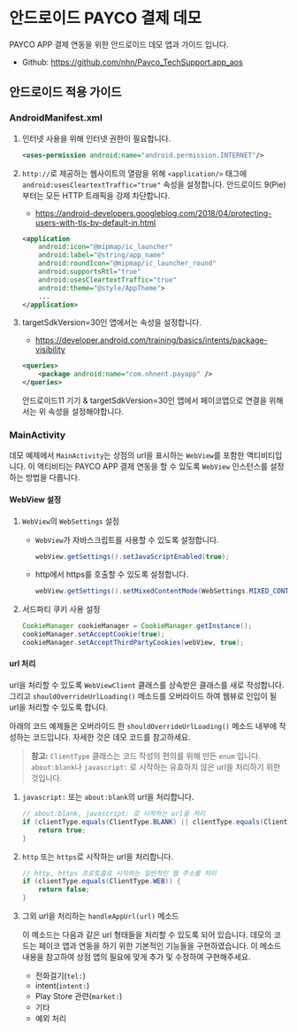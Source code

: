 # 안드로이드 PAYCO 결제 데모

PAYCO APP 결제 연동을 위한 안드로이드 데모 앱과 가이드 입니다.
* Github: https://github.com/nhn/Payco_TechSupport.app_aos

## 안드로이드 적용 가이드

### AndroidManifest.xml

1. 인터넷 사용을 위해 인터넷 권한이 필요합니다. 

    ```xml
    <uses-permission android:name="android.permission.INTERNET"/>
    ```

2. `http://`로 제공하는 웹사이트의 열람을 위해 `<application/>` 태그에 `android:usesCleartextTraffic="true"` 속성을 설정합니다.
    안드로이드 9(Pie)부터는 모든 HTTP 트래픽을 강제 차단합니다.
    
    * https://android-developers.googleblog.com/2018/04/protecting-users-with-tls-by-default-in.html

    ```xml
    <application
        android:icon="@mipmap/ic_launcher"
        android:label="@string/app_name"
        android:roundIcon="@mipmap/ic_launcher_round"
        android:supportsRtl="true"
        android:usesCleartextTraffic="true"
        android:theme="@style/AppTheme">
        ...
    </application>
    ```

3. targetSdkVersion=30인 앱에서는 <queris> 속성을 설정합니다.

    * https://developer.android.com/training/basics/intents/package-visibility

    ```xml
    <queries>
        <package android:name="com.nhnent.payapp" />
    </queries>
    ```

    안드로이드11 기기 & targetSdkVersion=30인 앱에서 페이코앱으로 연결을 위해서는 위 속성을 설정해야합니다.


### MainActivity

데모 예제에서 `MainActivity`는 상점의 url을 표시하는 `WebView`를 포함한 액티비티입니다. 이 액티비티는 PAYCO APP 결제 연동을 할 수 있도록 `WebView` 인스턴스를 설정하는 방법을 다룹니다.

#### WebView 설정

1. `WebView`의 `WebSettings` 설정
    
    * `WebView`가 자바스크립트를 사용할 수 있도록 설정합니다.
        ```java
        webView.getSettings().setJavaScriptEnabled(true);
        ```
    
    * http에서 https를 호출할 수 있도록 설정합니다.
        ```java
        webView.getSettings().setMixedContentMode(WebSettings.MIXED_CONTENT_ALWAYS_ALLOW);
        ```

2. 서드파티 쿠키 사용 설정

    ```java
    CookieManager cookieManager = CookieManager.getInstance();
    cookieManager.setAcceptCookie(true);
    cookieManager.setAcceptThirdPartyCookies(webView, true);
    ```

#### url 처리

url을 처리할 수 있도록 `WebViewClient` 클래스를 상속받은 클래스를 새로 작성합니다. 그리고 `shouldOverrideUrlLoading()` 메소드를 오버라이드 하여 웹뷰로 인입이 될 url을 처리할 수 있도록 합니다.

아래의 코드 예제들은 오버라이드 한 `shouldOverrideUrlLoading()` 메소드 내부에 작성하는 코드입니다. 자세한 것은 데모 코드를 참고하세요.

> **참고:** `ClientType` 클래스는 코드 작성의 편의를 위해 만든 `enum` 입니다. `about:blank`나 `javascript:` 로 시작하는 유효하지 않은 url을 처리하기 위한 것입니다.

1. `javascript:` 또는 `about:blank`의 url을 처리합니다.

    ```java
    // about:blank, javascript: 로 시작하는 url을 처리
    if (clientType.equals(ClientType.BLANK) || clientType.equals(ClientType.JAVASCRIPT)) {
        return true;
    }
    ```

2. `http` 또는 `https`로 시작하는 url을 처리합니다.

    ```java
    // http, https 프로토콜로 시작하는 일반적인 웹 주소를 처리
    if (clientType.equals(ClientType.WEB)) {
        return false;
    }
    ```

3. 그외 url을 처리하는 `handleAppUrl(url)` 메소드

    이 메소드는 다음과 같은 url 형태들을 처리할 수 있도록 되어 있습니다. 데모의 코드는 페이코 앱과 연동을 하기 위한 기본적인 기능들을 구현하였습니다.
    이 메소드 내용을 참고하여 상점 앱의 필요에 맞게 추가 및 수정하여 구현해주세요.

    * 전화걸기(`tel:`)
    * intent(`intent:`)
    * Play Store 관련(`market:`)
    * 기타
    * 예외 처리

